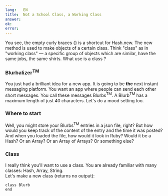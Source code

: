 ```yaml
---
lang:   EN
title:  Not a School Class, a Working Class
answer: 
ok:     
error:  
---
```


You see, the empty curly braces {} is a shortcut for Hash.new. The new method is used to make objects
of a certain class. Think "class" as in "working class" &mdash; a specific group of objects which
are similar, have the same jobs, the same shirts.
What use is a class ?

### Blurbalizer<sup>TM</sup>
You just had a brilliant idea for a new app. It is going to be __the__ next instant
messaging platform. You want an app where people can send each other short messages. You call
these messages Blurbs<sup>TM</sup>. A Blurb<sup>TM</sup> has a maximum length of just 40 characters. Let's do a mood setting too.

<!---The Internet has really brought back stick people and smileys out of bankruptcy. __Emote!__-->

### Where to start
Well, you might store your Blurbs<sup>TM</sup> entries in a json file, right?
But how would you keep track of the content of the entry and the time it was posted?
And when you loaded the file, how would it look in Ruby?
Would it be a Hash? Or an Array? Or an Array of Arrays? Or something else? 

### Class
I really think you'll want to use a class. You are already familiar with many classes:
Hash, Array, String.  
Let's make a new class (returns no output):

    class Blurb
    end
